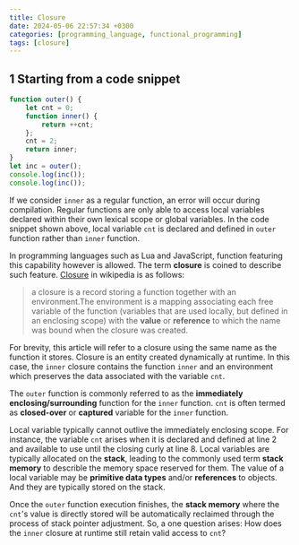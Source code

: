 ```yaml
---
title: Closure
date: 2024-05-06 22:57:34 +0300
categories: [programming_language, functional_programming]
tags: [closure]
---
```


## 1 Starting from a code snippet
```js
function outer() {
    let cnt = 0;
    function inner() {
        return ++cnt;
    };
    cnt = 2;
    return inner;
}
let inc = outer();
console.log(inc());
console.log(inc());
```
If we consider `inner` as a regular function, an error will occur during compilation.
Regular functions are only able to access local variables declared within their own lexical scope or global variables.
In the code snippet shown above, local variable `cnt` is declared and defined in `outer` function rather than `inner` function.

In programming languages such as Lua and JavaScript, function featuring this capability however is allowed.
The term **closure** is coined to describe such feature.
[Closure](https://en.wikipedia.org/wiki/Closure_(computer_programming)) in wikipedia is as follows:

> a closure is a record storing a function together with an environment.The environment is a mapping associating each free variable of the function (variables that are used locally, but defined in an enclosing scope) with the **value** or **reference** to which the name was bound when the closure was created.

For brevity, this article will refer to a closure using the same name as the function it stores.
Closure is an entity created dynamically at runtime. In this case, the `inner` closure contains the function `inner` and an environment which preserves the data associated with the variable `cnt`.

The `outer` function is commonly referred to as the **immediately enclosing/surrounding** function for the `inner` function.
`cnt` is often termed as **closed-over** or **captured** variable for the `inner` function.


Local variable typically cannot outlive the immediately enclosing scope. For instance, the variable `cnt` arises when it is declared and defined at line 2 and available to use until the closing curly at line 8. Local variables are typically allocated on the **stack**, leading to the commonly used term **stack memory** to describle the memory space reserved for them. The value of a local variable may be **primitive data types** and/or **references** to objects. And they are typically stored on the stack.

Once the `outer` function execution finishes, the **stack memory** where the `cnt`'s value is directly stored will be automatically reclaimed through the process of stack pointer adjustment. So, a one question arises: How does the `inner` closure at runtime still retain valid access to `cnt`?